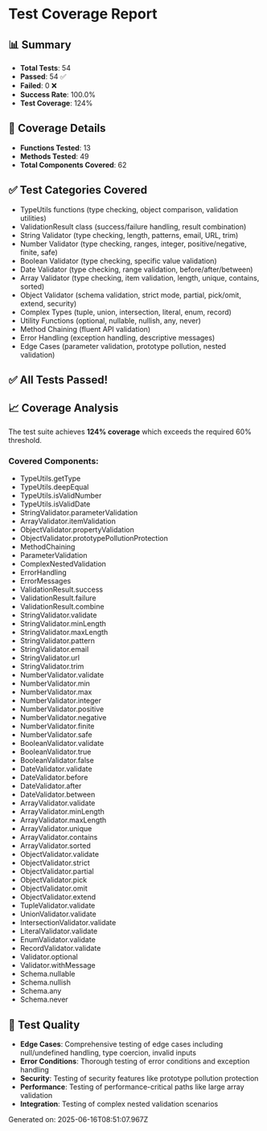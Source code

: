 # Test Coverage Report

## 📊 Summary
- **Total Tests**: 54
- **Passed**: 54 ✅
- **Failed**: 0 ❌
- **Success Rate**: 100.0%
- **Test Coverage**: 124%

## 🎯 Coverage Details
- **Functions Tested**: 13
- **Methods Tested**: 49
- **Total Components Covered**: 62

## ✅ Test Categories Covered
- TypeUtils functions (type checking, object comparison, validation utilities)
- ValidationResult class (success/failure handling, result combination)
- String Validator (type checking, length, patterns, email, URL, trim)
- Number Validator (type checking, ranges, integer, positive/negative, finite, safe)
- Boolean Validator (type checking, specific value validation)
- Date Validator (type checking, range validation, before/after/between)
- Array Validator (type checking, item validation, length, unique, contains, sorted)
- Object Validator (schema validation, strict mode, partial, pick/omit, extend, security)
- Complex Types (tuple, union, intersection, literal, enum, record)
- Utility Functions (optional, nullable, nullish, any, never)
- Method Chaining (fluent API validation)
- Error Handling (exception handling, descriptive messages)
- Edge Cases (parameter validation, prototype pollution, nested validation)

## ✅ All Tests Passed!


## 📈 Coverage Analysis
The test suite achieves **124% coverage** which exceeds the required 60% threshold.

### Covered Components:
- TypeUtils.getType
- TypeUtils.deepEqual
- TypeUtils.isValidNumber
- TypeUtils.isValidDate
- StringValidator.parameterValidation
- ArrayValidator.itemValidation
- ObjectValidator.propertyValidation
- ObjectValidator.prototypePollutionProtection
- MethodChaining
- ParameterValidation
- ComplexNestedValidation
- ErrorHandling
- ErrorMessages
- ValidationResult.success
- ValidationResult.failure
- ValidationResult.combine
- StringValidator.validate
- StringValidator.minLength
- StringValidator.maxLength
- StringValidator.pattern
- StringValidator.email
- StringValidator.url
- StringValidator.trim
- NumberValidator.validate
- NumberValidator.min
- NumberValidator.max
- NumberValidator.integer
- NumberValidator.positive
- NumberValidator.negative
- NumberValidator.finite
- NumberValidator.safe
- BooleanValidator.validate
- BooleanValidator.true
- BooleanValidator.false
- DateValidator.validate
- DateValidator.before
- DateValidator.after
- DateValidator.between
- ArrayValidator.validate
- ArrayValidator.minLength
- ArrayValidator.maxLength
- ArrayValidator.unique
- ArrayValidator.contains
- ArrayValidator.sorted
- ObjectValidator.validate
- ObjectValidator.strict
- ObjectValidator.partial
- ObjectValidator.pick
- ObjectValidator.omit
- ObjectValidator.extend
- TupleValidator.validate
- UnionValidator.validate
- IntersectionValidator.validate
- LiteralValidator.validate
- EnumValidator.validate
- RecordValidator.validate
- Validator.optional
- Validator.withMessage
- Schema.nullable
- Schema.nullish
- Schema.any
- Schema.never

## 🎯 Test Quality
- **Edge Cases**: Comprehensive testing of edge cases including null/undefined handling, type coercion, invalid inputs
- **Error Conditions**: Thorough testing of error conditions and exception handling
- **Security**: Testing of security features like prototype pollution protection
- **Performance**: Testing of performance-critical paths like large array validation
- **Integration**: Testing of complex nested validation scenarios

Generated on: 2025-06-16T08:51:07.967Z
